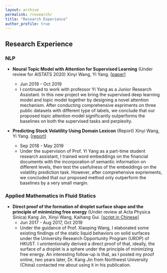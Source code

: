 ```yaml
---
layout: archive
permalink: /research/
title: "Research Experience"
author_profile: true
---
```


## Research Experience

### NLP

* **Neural Topic Model with Attention for Supervised Learning** (Under review for AISTATS 2020)
  Xinyi Wang, Yi Yang. \[[paper](https://drive.google.com/open?id=1hILZvbua-TlNHQ9It-mib-23HI1JBFo6)\]
  * Jun 2019 - Oct 2019
  * I continued to work with professor Yi Yang as a Junior Research Assistant. In this new project we bring the supervised deep learning model and topic model together by designing a novel attention mechanism. After conducting comprehensive expriments on three public datasets with different type of labels, we conclude that our proposed topic attention model significantly outperforms the baselines on both the supervised tasks and perplexity.

* **Predicting Stock Volatility Using Domain Lexicon** (Report)
  Xinyi Wang, Yi Yang. \[[report](https://drive.google.com/file/d/1QN5qs9_KnsljTeSEDsQeIRZs1sZOUL4H/view?usp=sharing)\]
  * Sep 2018 -  May 2019
  * Under the supervision of Prof. Yi Yang as a part-time student research assistant, I trained word embeddings on the financial documents with the incorporation of semantic information on different levels, then test the usefulness of the embeddings on the volatility prediction task. However, after comprehensive expriements, we concluded that our proposed method only outperform the baselines by a very small margin. 

### Applied Mathematics in Fluid Statics

* **Direct proof of the formation of droplet surface shape and the principle of minimizing free energy** (Under review at Acta Physica Sinica)
  Kang Jin, Xinyi Wang, Kaihang Gui. \[[script in Chinese](https://drive.google.com/open?id=10JoCFpHa081OdhZVcUu2gPT5MUogj12F)\]
  * Jun 2017 - Aug 2017, Oct 2019
  * Under the guidance of Prof. Xiaoping Wang, I elaborated some existing findings of the static liquid behaviors on solid surfaces under the University Research Opportunity Program (UROP) of HKUST. I unintentionally derived a direct proof of that, ideally, the surface of a droplet is a sphere under the principle of minimizing free energy. An interesting follow-up is that, as I posted my proof online, two years later, Dr. Kang Jin from Northwest University (China) contacted me about using it in his publication.